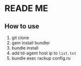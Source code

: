 # READE ME

## How to use

 1. git clone
 1. gem install bundler 
 1. bundle install
 1. add td-agent host ip to `list.txt`
 1. bundle exec rackup config.ru
